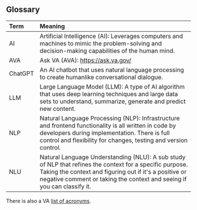 ## Glossary

|Term|Meaning|
| :-- | :-- |
|AI|Artificial Intelligence (AI): Leverages computers and machines to mimic the problem-solving and decision-making capabilities of the human mind.|
|AVA|Ask VA (AVA): https://ask.va.gov/|
|ChatGPT|An AI chatbot that uses natural language processing to create humanlike conversational dialogue.|
|LLM|Large Language Model (LLM): A type of AI algorithm that uses deep learning techniques and large data sets to understand, summarize, generate and predict new content.|
|NLP|Natural Language Processing (NLP): Infrastructure and frontend functionality is all written in code by developers during implementation. There is full control and flexibility for changes, testing and version control.|
|NLU|Natural Language Understanding (NLU): A sub study of NLP that refines the context for a specific purpose. Taking the context and figuring out if it's a positive or negative comment or taking the context and seeing if you can classify it.|

There is also a VA [list of acronyms](https://github.com/department-of-veterans-affairs/acronyms/blob/master/acronyms.csv).
